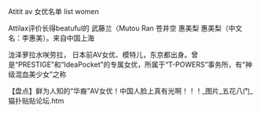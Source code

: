 Atitit av 女优名单 list women

Attilax评价长得beatuful的
武藤兰〈Mutou Ran
苍井空
惠美梨 惠美梨（中文名：李惠美）。来自中国上海

泷泽萝拉水咲劳拉，
日本前AV女优、模特儿，东京都出身。曾是“PRESTIGE”和“IdeaPocket”的专属女优，所属于“T-POWERS”事务所，有“神级混血美少女”之称


【盘点】鲜为人知的“华裔”AV女优！中国人脸上真有光啊！！！_图片_五花八门_猫扑贴贴论坛.htm
